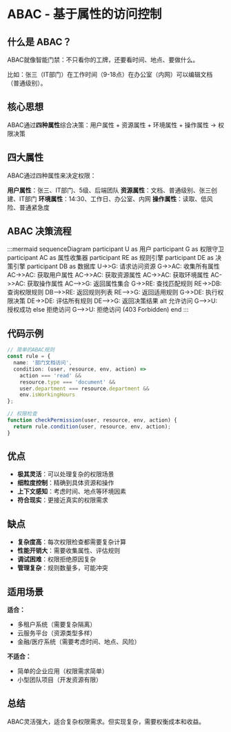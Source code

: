 # ABAC - 基于属性的访问控制

## 什么是 ABAC？

ABAC就像智能门禁：不只看你的工牌，还要看时间、地点、要做什么。

比如：张三（IT部门）在工作时间（9-18点）在办公室（内网）可以编辑文档（普通级别）。

## 核心思想

ABAC通过**四种属性**综合决策：用户属性 + 资源属性 + 环境属性 + 操作属性 → 权限决策

## 四大属性

ABAC通过四种属性来决定权限：

**用户属性**：张三、IT部门、5级、后端团队
**资源属性**：文档、普通级别、张三创建、IT部门
**环境属性**：14:30、工作日、办公室、内网
**操作属性**：读取、低风险、普通紧急度



## ABAC 决策流程

:::mermaid
sequenceDiagram
    participant U as 用户
    participant G as 权限守卫
    participant AC as 属性收集器
    participant RE as 规则引擎
    participant DE as 决策引擎
    participant DB as 数据库
    U->>G: 请求访问资源
    G->>AC: 收集所有属性
    AC->>AC: 获取用户属性
    AC->>AC: 获取资源属性
    AC->>AC: 获取环境属性
    AC->>AC: 获取操作属性
    AC-->>G: 返回属性集合
    G->>RE: 查找匹配规则
    RE->>DB: 查询权限规则
    DB-->>RE: 返回规则列表
    RE-->>G: 返回适用规则
    G->>DE: 执行权限决策
    DE->>DE: 评估所有规则
    DE-->>G: 返回决策结果
    alt 允许访问
        G-->>U: 授权成功
    else 拒绝访问
        G-->>U: 拒绝访问 (403 Forbidden)
    end
:::

## 代码示例

```typescript
// 简单的ABAC规则
const rule = {
  name: '部门文档访问',
  condition: (user, resource, env, action) =>
    action === 'read' &&
    resource.type === 'document' &&
    user.department === resource.department &&
    env.isWorkingHours
};

// 权限检查
function checkPermission(user, resource, env, action) {
  return rule.condition(user, resource, env, action);
}
```

## 优点

- **极其灵活**：可以处理复杂的权限场景
- **细粒度控制**：精确到具体资源和操作
- **上下文感知**：考虑时间、地点等环境因素
- **符合现实**：更接近真实的权限需求

## 缺点

- **复杂度高**：每次权限检查都需要复杂计算
- **性能开销大**：需要收集属性、评估规则
- **调试困难**：权限拒绝原因复杂
- **管理复杂**：规则数量多，可能冲突

## 适用场景

**适合：**
- 多租户系统（需要复杂隔离）
- 云服务平台（资源类型多样）
- 金融/医疗系统（需要考虑时间、地点、风险）

**不适合：**
- 简单的企业应用（权限需求简单）
- 小型团队项目（开发资源有限）

## 总结

ABAC灵活强大，适合复杂权限需求。但实现复杂，需要权衡成本和收益。
